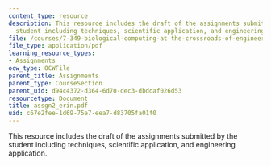 ```yaml
---
content_type: resource
description: This resource includes the draft of the assignments submitted by the
  student including techniques, scientific application, and engineering application.
file: /courses/7-349-biological-computing-at-the-crossroads-of-engineering-and-science-spring-2005/c67e2fee1d6975e7eea7d83705fa01f0_assgn2_erin.pdf
file_type: application/pdf
learning_resource_types:
- Assignments
ocw_type: OCWFile
parent_title: Assignments
parent_type: CourseSection
parent_uid: d94c4372-d364-6d70-dec3-dbddaf026d53
resourcetype: Document
title: assgn2_erin.pdf
uid: c67e2fee-1d69-75e7-eea7-d83705fa01f0
---
```

This resource includes the draft of the assignments submitted by the student including techniques, scientific application, and engineering application.

